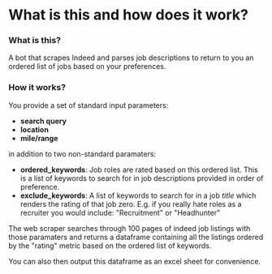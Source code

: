 # What is this and how does it work?

### What is this?

A bot that scrapes Indeed and parses job descriptions to return to you an ordered list of jobs based on your preferences.

### How it works?

You provide a set of standard input parameters: 
- **search query**
- **location**
- **mile/range**

in addition to two non-standard paramaters: 
- **ordered_keywords**: Job roles are rated based on this ordered list. This is a list of keywords to search for in job descriptions provided in order of preference. 
- **exclude_keywords**: A list of keywords to search for in a job _title_ which renders the rating of that job zero. E.g. if you really hate roles as a recruiter you would include: "Recruitment" or "Headhunter"

The web scraper searches through 100 pages of indeed job listings with those paramaters and returns a dataframe containing all the listings ordered by the "rating" metric based on the ordered list of keywords.

You can also then output this dataframe as an excel sheet for convenience. 